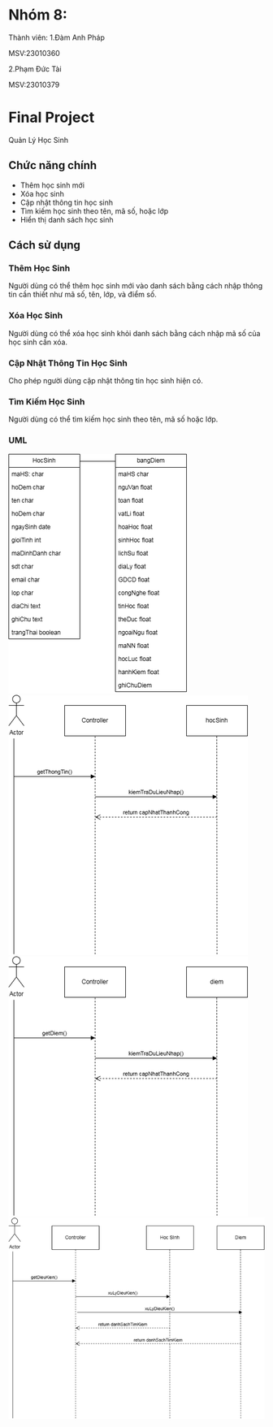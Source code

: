 # Nhóm 8:
Thành viên:
1.Đàm Anh Pháp 

MSV:23010360 

2.Phạm Đức Tài 

MSV:23010379


# Final Project
Quản Lý Học Sinh

## Chức năng chính
  - Thêm học sinh mới
  - Xóa học sinh
  - Cập nhật thông tin học sinh
  - Tìm kiếm học sinh theo tên, mã số, hoặc lớp
  - Hiển thị danh sách học sinh
## Cách sử dụng

### Thêm Học Sinh

Người dùng có thể thêm học sinh mới vào danh sách bằng cách nhập thông tin cần thiết như mã số, tên, lớp, và điểm số.

### Xóa Học Sinh

Người dùng có thể xóa học sinh khỏi danh sách bằng cách nhập mã số của học sinh cần xóa.

### Cập Nhật Thông Tin Học Sinh

Cho phép người dùng cập nhật thông tin học sinh hiện có.

### Tìm Kiếm Học Sinh

Người dùng có thể tìm kiếm học sinh theo tên, mã số hoặc lớp.

### UML

![My Image](CuoiKyOOP/UML/QLHS.png)
<br>
![My Image](CuoiKyOOP/UML/CapNhatThongTin.png)
<br>
![My Image](CuoiKyOOP/UML/CapNhatDiem.png)
<br>
![My Image](CuoiKyOOP/UML/TimKiem.png)
